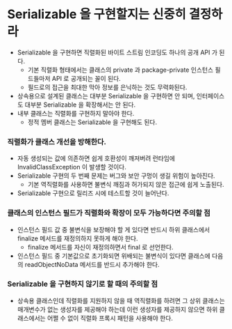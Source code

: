 # Serializable 을 구현할지는 신중히 결정하라

* Serializable 을 구현하면 직렬화된 바이트 스트림 인코딩도 하나의 공개 API 가 된다.
  * 기본 직렬화 형태에서는 클래스의 private 과 package-private 인스턴스 필드들마저 API 로 공개되는 꼴이 된다.
  * 필드로의 접근을 최대한 막아 정보를 은닉하는 것도 무력화된다.
* 상속용으로 설계된 클래스는 대부분 Serializable 을 구현하면 안 되며, 인터페이스도 대부분 Serializable 을 확장해서는 안 된다.
* 내부 클래스는 직렬화를 구현하지 말아야 한다.
  * 정적 멤버 클래스는 Serializable 을 구현해도 된다.

### 직렬화가 클래스 개선을 방해한다.
* 자동 생성되는 값에 의존하면 쉽게 호환성이 깨져버려 런타임에 InvalidClassException 이 발생할 것이다.
* Serializable 구현의 두 번째 문제는 버그와 보안 구멍이 생길 위험이 높아진다.
  * 기본 역직렬화를 사용하면 불변식 깨짐과 허가되지 않은 접근에 쉽게 노출된다.
* Serializable 구현으로 릴리즈 시에 테스트할 것이 늘어난다.

### 클래스의 인스턴스 필드가 직렬화와 확장이 모두 가능하다면 주의할 점
* 인스턴스 필드 값 중 불변식을 보장해야 할 게 있다면 반드시 하위 클래스에서 finalize 메서드를 재정의하지 못하게 해야 한다.
  * finalize 메서드를 자신이 재정의하면서 final 로 선언한다.
* 인스턴스 필드 중 기본값으로 초기화되면 위배되는 불변식이 있다면 클래스에 다음의 readObjectNoData 메서드를 반드시 추가해야 한다.

### Serializable 을 구현하지 않기로 할 때의 주의할 점
* 상속용 클래스인데 직렬화를 지원하지 않을 때 역직렬화를 하려면 그 상위 클래스는 매개변수가 없는 생성자를 제공해야 하는데
  이런 생성자를 제공하지 않으면 하위 클래스에서는 어쩔 수 없이 직렬화 프록시 패턴을 사용해야 한다.